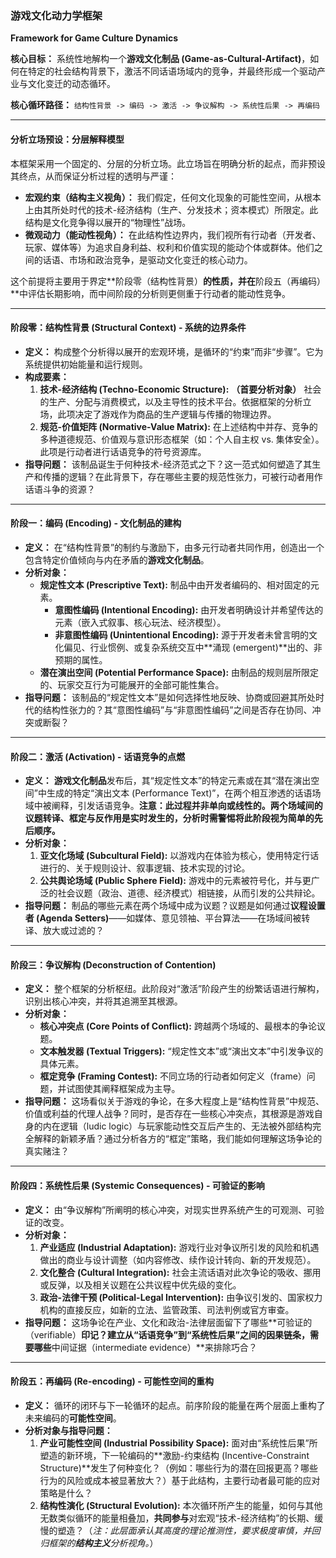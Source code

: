 ### **游戏文化动力学框架**
**Framework for Game Culture Dynamics**

**核心目标：** 系统性地解构一个**游戏文化制品 (Game-as-Cultural-Artifact)**，如何在特定的社会结构背景下，激活不同话语场域内的竞争，并最终形成一个驱动产业与文化变迁的动态循环。

**核心循环路径：** `结构性背景 -> 编码 -> 激活 -> 争议解构 -> 系统性后果 -> 再编码`

---

#### **分析立场预设：分层解释模型**

本框架采用一个固定的、分层的分析立场。此立场旨在明确分析的起点，而非预设其终点，从而保证分析过程的透明与严谨：

*   **宏观约束（结构主义视角）：** 我们假定，任何文化现象的可能性空间，从根本上由其所处时代的技术-经济结构（生产、分发技术；资本模式）所限定。此结构是文化竞争得以展开的“物理性”战场。
*   **微观动力（能动性视角）：** 在此结构性边界内，我们视所有行动者（开发者、玩家、媒体等）为追求自身利益、权利和价值实现的能动个体或群体。他们之间的话语、市场和政治竞争，是驱动文化变迁的核心动力。

这个前提将主要用于界定**阶段零（结构性背景）**的性质，并在**阶段五（再编码）**中评估长期影响，而中间阶段的分析则更侧重于行动者的能动性竞争。

---

#### **阶段零：结构性背景 (Structural Context) - 系统的边界条件**

*   **定义：** 构成整个分析得以展开的宏观环境，是循环的“约束”而非“步骤”。它为系统提供初始能量和运行规则。
*   **构成要素：**
    1.  **技术-经济结构 (Techno-Economic Structure):** **（首要分析对象）** 社会的生产、分配与消费模式，以及主导性的技术平台。依据框架的分析立场，此项决定了游戏作为商品的生产逻辑与传播的物理边界。
    2.  **规范-价值矩阵 (Normative-Value Matrix):** 在上述结构中并存、竞争的多种道德规范、价值观与意识形态框架（如：个人自主权 vs. 集体安全）。此项是行动者进行话语竞争的符号资源库。
*   **指导问题：** 该制品诞生于何种技术-经济范式之下？这一范式如何塑造了其生产和传播的逻辑？在此背景下，存在哪些主要的规范性张力，可被行动者用作话语斗争的资源？

---

#### **阶段一：编码 (Encoding) - 文化制品的建构**

*   **定义：** 在“结构性背景”的制约与激励下，由多元行动者共同作用，创造出一个包含特定价值倾向与内在矛盾的**游戏文化制品**。
*   **分析对象：**
    *   **规定性文本 (Prescriptive Text):** 制品中由开发者编码的、相对固定的元素。
        *   **意图性编码 (Intentional Encoding):** 由开发者明确设计并希望传达的元素（嵌入式叙事、核心玩法、经济模型）。
        *   **非意图性编码 (Unintentional Encoding):** 源于开发者未曾言明的文化偏见、行业惯例、或复杂系统交互中**涌现 (emergent)**出的、非预期的属性。
    *   **潜在演出空间 (Potential Performance Space):** 由制品的规则层所限定的、玩家交互行为可能展开的全部可能性集合。
*   **指导问题：** 该制品的“规定性文本”是如何选择性地反映、协商或回避其所处时代的结构性张力的？其“意图性编码”与“非意图性编码”之间是否存在协同、冲突或断裂？

---

#### **阶段二：激活 (Activation) - 话语竞争的点燃**

*   **定义：** **游戏文化制品**发布后，其“规定性文本”的特定元素或在其“潜在演出空间”中生成的特定“演出文本 (Performance Text)”，在两个相互渗透的话语场域中被阐释，引发话语竞争。**注意：此过程并非单向或线性的。两个场域间的议题转译、框定与反作用是实时发生的，分析时需警惕将此阶段视为简单的先后顺序。**
*   **分析对象：**
    1.  **亚文化场域 (Subcultural Field):** 以游戏内在体验为核心，使用特定行话进行的、关于规则设计、叙事逻辑、技术实现的讨论。
    2.  **公共舆论场域 (Public Sphere Field):** 游戏中的元素被符号化，并与更广泛的社会议题（政治、道德、经济模式）相链接，从而引发的公共辩论。
*   **指导问题：** 制品的哪些元素在两个场域中成为议题？议题是如何通过**议程设置者 (Agenda Setters)**——如媒体、意见领袖、平台算法——在场域间被转译、放大或过滤的？

---

#### **阶段三：争议解构 (Deconstruction of Contention)**

*   **定义：** 整个框架的分析枢纽。此阶段对“激活”阶段产生的纷繁话语进行解构，识别出核心冲突，并将其追溯至其根源。
*   **分析对象：**
    *   **核心冲突点 (Core Points of Conflict):** 跨越两个场域的、最根本的争论议题。
    *   **文本触发器 (Textual Triggers):** “规定性文本”或“演出文本”中引发争议的具体元素。
    *   **框定竞争 (Framing Contest):** 不同立场的行动者如何定义（frame）问题，并试图使其阐释框架成为主导。
*   **指导问题：** 这场看似关于游戏的争论，在多大程度上是“结构性背景”中规范、价值或利益的代理人战争？同时，是否存在一些核心冲突点，其根源是游戏自身的内在逻辑（ludic logic）与玩家能动性交互后产生的、无法被外部结构完全解释的新颖矛盾？通过分析各方的“框定”策略，我们能如何理解这场争论的真实赌注？

---

#### **阶段四：系统性后果 (Systemic Consequences) - 可验证的影响**

*   **定义：** 由“争议解构”所阐明的核心冲突，对现实世界系统产生的可观测、可验证的改变。
*   **分析对象：**
    1.  **产业适应 (Industrial Adaptation):** 游戏行业对争议所引发的风险和机遇做出的商业与设计调整（如内容修改、续作设计转向、新的开发规范）。
    2.  **文化整合 (Cultural Integration):** 社会主流话语对此次争论的吸收、挪用或反弹，以及相关议题在公共议程中优先级的变化。
    3.  **政治-法律干预 (Political-Legal Intervention):** 由争议引发的、国家权力机构的直接反应，如新的立法、监管政策、司法判例或官方审查。
*   **指导问题：** 这场争论在产业、文化和政治-法律层面留下了哪些**可验证的（verifiable）**印记？建立从“话语竞争”到“系统性后果”之间的因果链条，需要哪些**中间证据（intermediate evidence）**来排除巧合？

---

#### **阶段五：再编码 (Re-encoding) - 可能性空间的重构**

*   **定义：** 循环的闭环与下一轮循环的起点。前序阶段的能量在两个层面上重构了未来编码的**可能性空间**。
*   **分析对象与指导问题：**
    1.  **产业可能性空间 (Industrial Possibility Space):** 面对由“系统性后果”所塑造的新环境，下一轮编码的**激励-约束结构 (Incentive-Constraint Structure)**发生了何种变化？（例如：哪些行为的潜在回报更高？哪些行为的风险或成本被显著放大？）基于此结构，主要行动者最可能的应对策略是什么？
    2.  **结构性演化 (Structural Evolution):** 本次循环所产生的能量，如何与其他无数类似循环的能量相叠加，**共同参与**对宏观“技术-经济结构”的长期、缓慢的塑造？（*注：此层面承认其高度的理论推测性，要求极度审慎，并回归框架的**结构主义**分析视角。*）
